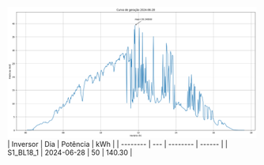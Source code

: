 ![My Image](28_06_2024-S1_BL18_1.png)
| Inversor | Dia | Potência | kWh    |
| -------- | --- | -------- | ------ |
| S1_BL18_1       | 2024-06-28  | 50       | 140.30 |